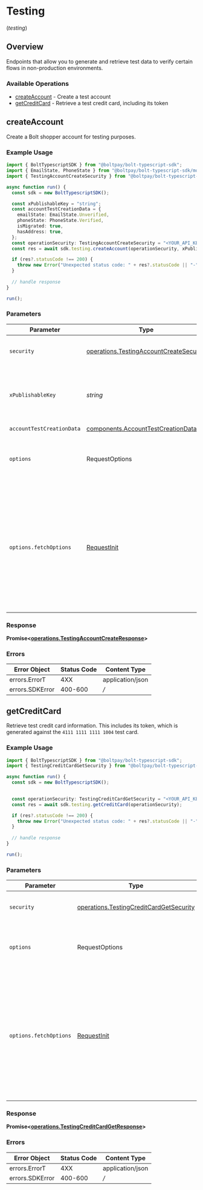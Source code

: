 # Testing
(*testing*)

## Overview

Endpoints that allow you to generate and retrieve test data to verify certain
flows in non-production environments.


### Available Operations

* [createAccount](#createaccount) - Create a test account
* [getCreditCard](#getcreditcard) - Retrieve a test credit card, including its token

## createAccount

Create a Bolt shopper account for testing purposes.


### Example Usage

```typescript
import { BoltTypescriptSDK } from "@boltpay/bolt-typescript-sdk";
import { EmailState, PhoneState } from "@boltpay/bolt-typescript-sdk/models/components";
import { TestingAccountCreateSecurity } from "@boltpay/bolt-typescript-sdk/models/operations";

async function run() {
  const sdk = new BoltTypescriptSDK();

  const xPublishableKey = "string";
  const accountTestCreationData = {
    emailState: EmailState.Unverified,
    phoneState: PhoneState.Verified,
    isMigrated: true,
    hasAddress: true,
  };
  const operationSecurity: TestingAccountCreateSecurity = "<YOUR_API_KEY_HERE>";
  const res = await sdk.testing.createAccount(operationSecurity, xPublishableKey, accountTestCreationData);

  if (res?.statusCode !== 200) {
    throw new Error("Unexpected status code: " + res?.statusCode || "-");
  }
  
  // handle response
}

run();
```

### Parameters

| Parameter                                                                                                                                                                      | Type                                                                                                                                                                           | Required                                                                                                                                                                       | Description                                                                                                                                                                    |
| ------------------------------------------------------------------------------------------------------------------------------------------------------------------------------ | ------------------------------------------------------------------------------------------------------------------------------------------------------------------------------ | ------------------------------------------------------------------------------------------------------------------------------------------------------------------------------ | ------------------------------------------------------------------------------------------------------------------------------------------------------------------------------ |
| `security`                                                                                                                                                                     | [operations.TestingAccountCreateSecurity](../../models/operations/testingaccountcreatesecurity.md)                                                                             | :heavy_check_mark:                                                                                                                                                             | The security requirements to use for the request.                                                                                                                              |
| `xPublishableKey`                                                                                                                                                              | *string*                                                                                                                                                                       | :heavy_check_mark:                                                                                                                                                             | The publicly viewable identifier used to identify a merchant division.                                                                                                         |
| `accountTestCreationData`                                                                                                                                                      | [components.AccountTestCreationData](../../models/components/accounttestcreationdata.md)                                                                                       | :heavy_check_mark:                                                                                                                                                             | N/A                                                                                                                                                                            |
| `options`                                                                                                                                                                      | RequestOptions                                                                                                                                                                 | :heavy_minus_sign:                                                                                                                                                             | Used to set various options for making HTTP requests.                                                                                                                          |
| `options.fetchOptions`                                                                                                                                                         | [RequestInit](https://developer.mozilla.org/en-US/docs/Web/API/Request/Request#options)                                                                                        | :heavy_minus_sign:                                                                                                                                                             | Options that are passed to the underlying HTTP request. This can be used to inject extra headers for examples. All `Request` options, except `method` and `body`, are allowed. |


### Response

**Promise<[operations.TestingAccountCreateResponse](../../models/operations/testingaccountcreateresponse.md)>**
### Errors

| Error Object     | Status Code      | Content Type     |
| ---------------- | ---------------- | ---------------- |
| errors.ErrorT    | 4XX              | application/json |
| errors.SDKError  | 400-600          | */*              |

## getCreditCard

Retrieve test credit card information. This includes its token, which is
generated against the `4111 1111 1111 1004` test card.


### Example Usage

```typescript
import { BoltTypescriptSDK } from "@boltpay/bolt-typescript-sdk";
import { TestingCreditCardGetSecurity } from "@boltpay/bolt-typescript-sdk/models/operations";

async function run() {
  const sdk = new BoltTypescriptSDK();

  
  const operationSecurity: TestingCreditCardGetSecurity = "<YOUR_API_KEY_HERE>";
  const res = await sdk.testing.getCreditCard(operationSecurity);

  if (res?.statusCode !== 200) {
    throw new Error("Unexpected status code: " + res?.statusCode || "-");
  }
  
  // handle response
}

run();
```

### Parameters

| Parameter                                                                                                                                                                      | Type                                                                                                                                                                           | Required                                                                                                                                                                       | Description                                                                                                                                                                    |
| ------------------------------------------------------------------------------------------------------------------------------------------------------------------------------ | ------------------------------------------------------------------------------------------------------------------------------------------------------------------------------ | ------------------------------------------------------------------------------------------------------------------------------------------------------------------------------ | ------------------------------------------------------------------------------------------------------------------------------------------------------------------------------ |
| `security`                                                                                                                                                                     | [operations.TestingCreditCardGetSecurity](../../models/operations/testingcreditcardgetsecurity.md)                                                                             | :heavy_check_mark:                                                                                                                                                             | The security requirements to use for the request.                                                                                                                              |
| `options`                                                                                                                                                                      | RequestOptions                                                                                                                                                                 | :heavy_minus_sign:                                                                                                                                                             | Used to set various options for making HTTP requests.                                                                                                                          |
| `options.fetchOptions`                                                                                                                                                         | [RequestInit](https://developer.mozilla.org/en-US/docs/Web/API/Request/Request#options)                                                                                        | :heavy_minus_sign:                                                                                                                                                             | Options that are passed to the underlying HTTP request. This can be used to inject extra headers for examples. All `Request` options, except `method` and `body`, are allowed. |


### Response

**Promise<[operations.TestingCreditCardGetResponse](../../models/operations/testingcreditcardgetresponse.md)>**
### Errors

| Error Object     | Status Code      | Content Type     |
| ---------------- | ---------------- | ---------------- |
| errors.ErrorT    | 4XX              | application/json |
| errors.SDKError  | 400-600          | */*              |
